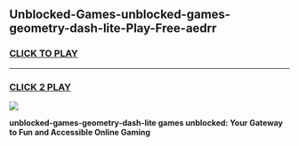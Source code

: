 
## Unblocked-Games-unblocked-games-geometry-dash-lite-Play-Free-aedrr
<h3>
<a href="https://premium76.site?title=unblocked-games-geometry-dash-lite&ref=18A1">CLICK TO PLAY</a></h3>
<hr>

<h3>
<a href="https://premium76.site?title=unblocked-games-geometry-dash-lite&ref=18A1">CLICK 2 PLAY</a>
  
</h3>

<a href="https://premium76.site?title=unblocked-games-geometry-dash-lite&ref=18A1"><img src="https://clearcache.store/games.png"></a>


**unblocked-games-geometry-dash-lite games unblocked: Your Gateway to Fun and Accessible Online Gaming**
